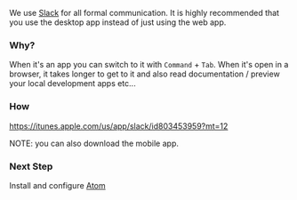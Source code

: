 We use [Slack](https://slack.com/) for all formal communication. It is highly recommended that you use the desktop app instead of just using the web app.

### Why?

When it's an app you can switch to it with `Command` + `Tab`.  When it's open in a browser, it takes longer to get to it and also read documentation / preview your local development apps etc...

### How

https://itunes.apple.com/us/app/slack/id803453959?mt=12

NOTE: you can also download the mobile app.

### Next Step

Install and configure [Atom](Atom.md)
